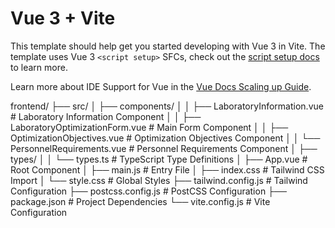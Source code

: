 # Vue 3 + Vite

This template should help get you started developing with Vue 3 in Vite. The template uses Vue 3 `<script setup>` SFCs, check out the [script setup docs](https://v3.vuejs.org/api/sfc-script-setup.html#sfc-script-setup) to learn more.

Learn more about IDE Support for Vue in the [Vue Docs Scaling up Guide](https://vuejs.org/guide/scaling-up/tooling.html#ide-support).

frontend/
├── src/
│   ├── components/
│   │   ├── LaboratoryInformation.vue     # Laboratory Information Component
│   │   ├── LaboratoryOptimizationForm.vue # Main Form Component
│   │   ├── OptimizationObjectives.vue    # Optimization Objectives Component
│   │   └── PersonnelRequirements.vue     # Personnel Requirements Component
│   ├── types/
│   │   └── types.ts                      # TypeScript Type Definitions
│   ├── App.vue                           # Root Component
│   ├── main.js                           # Entry File
│   ├── index.css                         # Tailwind CSS Import
│   └── style.css                         # Global Styles
├── tailwind.config.js                    # Tailwind Configuration
├── postcss.config.js                     # PostCSS Configuration
├── package.json                          # Project Dependencies
└── vite.config.js                        # Vite Configuration